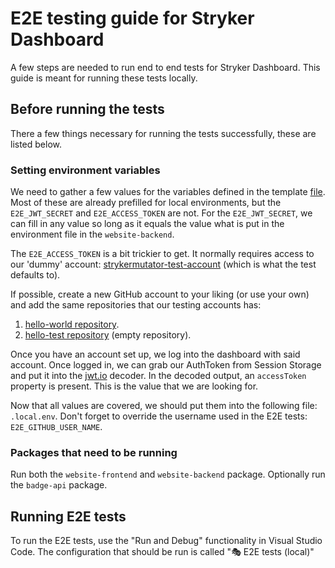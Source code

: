 # E2E testing guide for Stryker Dashboard

A few steps are needed to run end to end tests for Stryker Dashboard. This guide is meant for running these tests locally.

## Before running the tests

There a few things necessary for running the tests successfully, these are listed below.

### Setting environment variables

We need to gather a few values for the variables defined in the template [file](./.env.template). 
Most of these are already prefilled for local environments, but the `E2E_JWT_SECRET` and `E2E_ACCESS_TOKEN` are not. 
For the `E2E_JWT_SECRET`, we can fill in any value so long as it equals the value what is put in the environment file in the `website-backend`.

The `E2E_ACCESS_TOKEN` is a bit trickier to get. It normally requires access to our 'dummy' account: [strykermutator-test-account](https://github.com/strykermutator-test-account) (which is what the test defaults to).

If possible, create a new GitHub account to your liking (or use your own) and add the same repositories that our testing accounts has:

1. [hello-world repository](https://github.com/strykermutator-test-account/hello-world).
2. [hello-test repository](https://github.com/strykermutator-test-account/hello-test) (empty repository).

Once you have an account set up, we log into the dashboard with said account. Once logged in, we can grab our AuthToken from Session Storage and put it into the [jwt.io](https://jwt.io/) decoder. In the decoded output, an `accessToken` property is present. This is the value that we are looking for.

Now that all values are covered, we should put them into the following file: `.local.env`. Don't forget to override the username used in the E2E tests: `E2E_GITHUB_USER_NAME`.

### Packages that need to be running

Run both the `website-frontend` and `website-backend` package. Optionally run the `badge-api` package.

## Running E2E tests

To run the E2E tests, use the "Run and Debug" functionality in Visual Studio Code. The configuration that should be run is called "🎭 E2E tests (local)"

